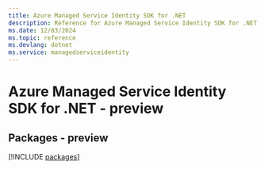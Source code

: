 ```yaml
---
title: Azure Managed Service Identity SDK for .NET
description: Reference for Azure Managed Service Identity SDK for .NET
ms.date: 12/03/2024
ms.topic: reference
ms.devlang: dotnet
ms.service: managedserviceidentity
---
```

# Azure Managed Service Identity SDK for .NET - preview
## Packages - preview
[!INCLUDE [packages](managed-service-identity-index.md)]